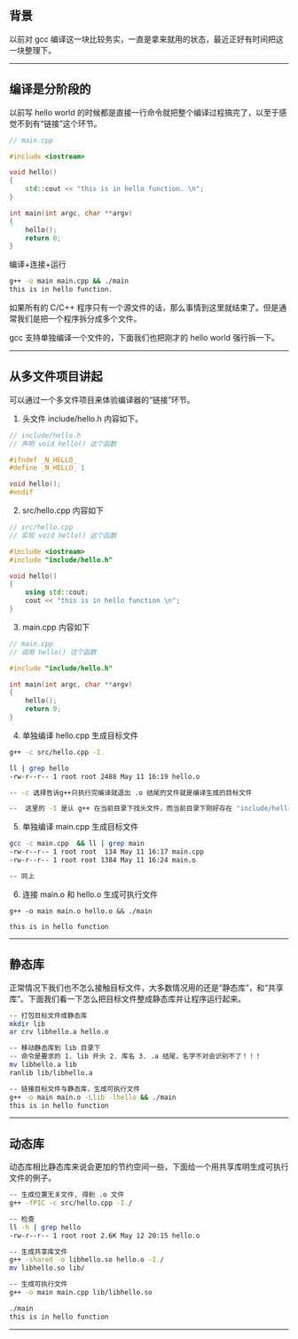 ## 背景
以前对 gcc 编译这一块比较务实，一直是拿来就用的状态，最近正好有时间把这一块整理下。

---

## 编译是分阶段的
以前写 hello world 的时候都是直接一行命令就把整个编译过程搞完了，以至于感觉不到有“链接”这个环节。
```cpp
// main.cpp

#include <iostream>

void hello()
{
    std::cout << "this is in hello function. \n";
}

int main(int argc, char **argv)
{
    hello();
    return 0;
}
```
编译+连接+运行
```bash
g++ -o main main.cpp && ./main
this is in hello function.
```
如果所有的 C/C++ 程序只有一个源文件的话，那么事情到这里就结束了。但是通常我们是把一个程序拆分成多个文件。

gcc 支持单独编译一个文件的，下面我们也把刚才的 hello world 强行拆一下。

---

## 从多文件项目讲起
可以通过一个多文件项目来体验编译器的“链接”环节。
1. 头文件 include/hello.h 内容如下。
```cpp
// include/hello.h
// 声明 void hello() 这个函数

#ifndef _N_HELLO_
#define _N_HELLO_ 1

void hello();
#endif
```
2. src/hello.cpp 内容如下
```cpp
// src/hello.cpp
// 实现 void hello() 这个函数

#include <iostream>
#include "include/hello.h"

void hello()
{
    using std::cout;
    cout << "this is in hello function \n";
}
```
3. main.cpp 内容如下
```cpp
// main.cpp
// 调用 hello() 这个函数

#include "include/hello.h"

int main(int argc, char **argv)
{
    hello();
    return 0;
}
```
4. 单独编译 hello.cpp 生成目标文件
```bash
g++ -c src/hello.cpp -I.

ll | grep hello
-rw-r--r-- 1 root root 2488 May 11 16:19 hello.o

-- -c 选择告诉g++只执行完编译就退出 .o 结尾的文件就是编译生成的目标文件

--  这里的 -I 是认 g++ 在当前目录下找头文件，而当前目录下刚好存在 "include/hello.h" 这样的话，main.cpp 里面的 include  "include/hello.h" 就不会报错了
```
5. 单独编译 main.cpp 生成目标文件
```bash
gcc -c main.cpp  && ll | grep main
-rw-r--r-- 1 root root  134 May 11 16:17 main.cpp
-rw-r--r-- 1 root root 1384 May 11 16:24 main.o

-- 同上
```
6. 连接 main.o 和 hello.o 生成可执行文件
```
g++ -o main main.o hello.o && ./main

this is in hello function 
```
---

## 静态库
正常情况下我们也不怎么接触目标文件，大多数情况用的还是“静态库”，和“共享库”。下面我们看一下怎么把目标文件整成静态库并让程序运行起来。
```bash
-- 打包目标文件成静态库
mkdir lib
ar crv libhello.a hello.o 

-- 移动静态库到 lib 目录下
-- 命令是要求的 1. lib 开头 2. 库名 3. .a 结尾，名字不对会识别不了！！！
mv libhello.a lib
ranlib lib/libhello.a 

-- 链接目标文件与静态库，生成可执行文件
g++ -o main main.o -Llib -lhello && ./main 
this is in hello function 
```
---

## 动态库
动态库相比静态库来说会更加的节约空间一些，下面给一个用共享库明生成可执行文件的例子。
```bash
-- 生成位置无关文件, 得到 .o 文件
g++ -fPIC -c src/hello.cpp -I./

-- 检查
ll -h | grep hello
-rw-r--r-- 1 root root 2.6K May 12 20:15 hello.o

-- 生成共享库文件
g++ -shared -o libhello.so hello.o -I./
mv libhello.so lib/

-- 生成可执行文件
g++ -o main main.cpp lib/libhello.so 

./main 
this is in hello function 
```

---